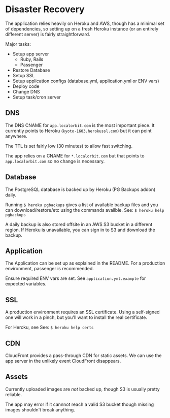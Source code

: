 # Disaster Recovery

The application relies heavily on Heroku and AWS, though has a minimal set of dependencies, so setting up on a fresh Heroku instance (or an entirely different server) is fairly straightforward.

Major tasks:

* Setup app server
	* Ruby, Rails
	* Passenger
* Restore Database
* Setup SSL
* Setup application configs (database.yml, application.yml or ENV vars)
* Deploy code
* Change DNS
* Setup task/cron server



## DNS

The DNS CNAME for `app.localorbit.com` is the most important piece. It currently points to Heroku (`kyoto-1603.herokussl.com`) but it can point anywhere.

The TTL is set fairly low (30 minutes) to allow fast switching.

The app relies on a CNAME for `*.localorbit.com` but that points to `app.localorbit.com` so no change is necessary.

## Database

The PostgreSQL database is backed up by Heroku (PG Backups addon) daily.

Running `$ heroku pgbackups` gives a list of available backup files and you can download/restore/etc using the commands availble. See: `$ heroku help pgbackups`

A daily backup is also stored offsite in an AWS S3 bucket in a different region. If Heroku is unavailable, you can sign in to S3 and download the backup.

## Application

The Application can be set up as explained in the README. For a production environment, passenger is recommended.

Ensure required ENV vars are set. See `application.yml.example` for expected variables.

## SSL

A production environment requires an SSL certificate. Using a self-signed one will work in a pinch, but you'll want to install the real certificate.

For Heroku, see See: `$ heroku help certs`

## CDN

CloudFront provides a pass-through CDN for static assets. We can use the app server in the unlikely event CloudFront disappears.

## Assets

Currently uploaded images are *not* backed up, though S3 is usually pretty reliable.

The app may error if it cannnot reach a valid S3 bucket though missing images shouldn't break anything.
